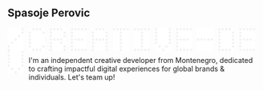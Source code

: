 ## Spasoje Perovic

<img  alt="/" width="32px" style="float: left; padding-right:10px;"  src="./letters/SLASH.png"/>

<img alt="C" width="32px"  style="float: left; padding-right:10px;" src="./letters/C.png"/>

<img alt="R" width="32px"  style="float: left; padding-right:10px;" src="./letters/R.png"/>

<img  alt="E" width="32px"  style="float: left; padding-right:10px;" src="./letters/E.png"/>

<img  alt="A" width="32px"  style="float: left; padding-right:10px;" src="./letters/A.png"/>

<img  alt="T" width="32px"  style="float: left; padding-right:10px;" src="./letters/T.png"/>

<img  alt="I" width="32px"  style="float: left; padding-right:10px;" src="./letters/I.png"/>

<img  alt="V" width="32px"  style="float: left; padding-right:10px;" src="./letters/V.png"/>

<img  alt="E" width="32px"  style="float: left; padding-right:10px;" src="./letters/E.png"/>

<img  alt="-" width="32px" style="float: left; padding-right:10px;" src="./letters/HYPHEN.png"/>

<img  alt="D" width="32px" style="float: left; padding-right:10px;"  src="./letters/D.png"/>

<img  alt="E" width="32px" style="float: left; padding-right:10px;"  src="./letters/E.png"/>

<img alt="V" width="32px"  style="float: left; padding-right:10px;" src="./letters/V.png"/>

<br />

#

I'm an independent creative developer from Montenegro, dedicated to crafting impactful digital experiences for global brands & individuals. Let's team up!


